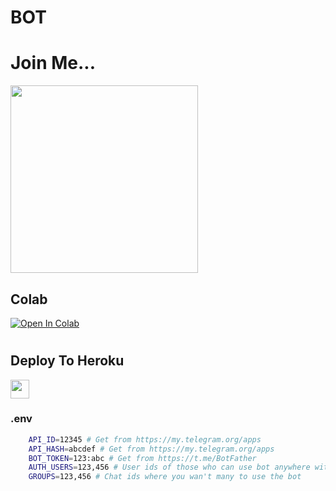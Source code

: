 # BOT
# Join Me... 
<a href="https://t.me/TIGER0054">
     <img height="300px" src="https://telegra.ph/file/3b6ddd8f2f12ca4728d7e.jpg">
  </a>

## Colab
[![Open In Colab](https://colab.research.google.com/assets/colab-badge.svg)](https://colab.research.google.com/github/tiger7815/tecttoovvvv/blob/main/tecttoovvvv.ipynb)

#
#
## Deploy To Heroku

<a href="https://heroku.com/deploy?template=https://github.com/tiger7815/tecttoovvvv">
     <img height="30px" src="https://img.shields.io/badge/Deploy%20To%20Heroku-blueviolet?style=for-the-badge&logo=heroku">
  </a>

### .env
```sh
    API_ID=12345 # Get from https://my.telegram.org/apps
    API_HASH=abcdef # Get from https://my.telegram.org/apps
    BOT_TOKEN=123:abc # Get from https://t.me/BotFather
    AUTH_USERS=123,456 # User ids of those who can use bot anywhere without limit
    GROUPS=123,456 # Chat ids where you wan't many to use the bot
